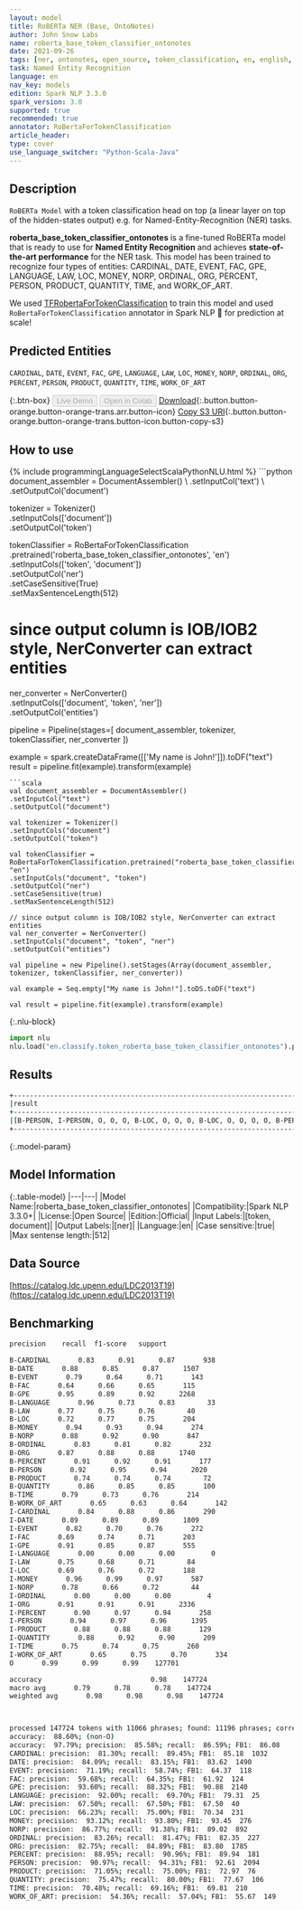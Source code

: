 ```yaml
---
layout: model
title: RoBERTa NER (Base, OntoNotes)
author: John Snow Labs
name: roberta_base_token_classifier_ontonotes
date: 2021-09-26
tags: [ner, ontonotes, open_source, token_classification, en, english, roberta]
task: Named Entity Recognition
language: en
nav_key: models
edition: Spark NLP 3.3.0
spark_version: 3.0
supported: true
recommended: true
annotator: RoBertaForTokenClassification
article_header:
type: cover
use_language_switcher: "Python-Scala-Java"
---
```


## Description

`RoBERTa Model` with a token classification head on top (a linear layer on top of the hidden-states output) e.g. for Named-Entity-Recognition (NER) tasks.


**roberta_base_token_classifier_ontonotes** is a fine-tuned RoBERTa model that is ready to use for **Named Entity Recognition** and achieves **state-of-the-art performance** for the NER task. This model has been trained to recognize four types of entities: CARDINAL, DATE, EVENT, FAC, GPE, LANGUAGE, LAW, LOC, MONEY, NORP, ORDINAL, ORG, PERCENT, PERSON, PRODUCT, QUANTITY, TIME, and WORK_OF_ART.

We used [TFRobertaForTokenClassification](https://huggingface.co/transformers/model_doc/roberta.html#tfrobertafortokenclassification) to train this model and used `RoBertaForTokenClassification` annotator in Spark NLP 🚀 for prediction at scale!

## Predicted Entities

`CARDINAL`, `DATE`, `EVENT`, `FAC`, `GPE`, `LANGUAGE`, `LAW`, `LOC`, `MONEY`, `NORP`, `ORDINAL`, `ORG`, `PERCENT`, `PERSON`, `PRODUCT`, `QUANTITY`, `TIME`, `WORK_OF_ART`

{:.btn-box}
<button class="button button-orange" disabled>Live Demo</button>
<button class="button button-orange" disabled>Open in Colab</button>
[Download](https://s3.amazonaws.com/auxdata.johnsnowlabs.com/public/models/roberta_base_token_classifier_ontonotes_en_3.3.0_3.0_1632675229237.zip){:.button.button-orange.button-orange-trans.arr.button-icon}
[Copy S3 URI](s3://auxdata.johnsnowlabs.com/public/models/roberta_base_token_classifier_ontonotes_en_3.3.0_3.0_1632675229237.zip){:.button.button-orange.button-orange-trans.button-icon.button-copy-s3}

## How to use



<div class="tabs-box" markdown="1">
{% include programmingLanguageSelectScalaPythonNLU.html %}
```python
document_assembler = DocumentAssembler() \
.setInputCol('text') \
.setOutputCol('document')

tokenizer = Tokenizer() \
.setInputCols(['document']) \
.setOutputCol('token')

tokenClassifier = RoBertaForTokenClassification \
.pretrained('roberta_base_token_classifier_ontonotes', 'en') \
.setInputCols(['token', 'document']) \
.setOutputCol('ner') \
.setCaseSensitive(True) \
.setMaxSentenceLength(512)

# since output column is IOB/IOB2 style, NerConverter can extract entities
ner_converter = NerConverter() \
.setInputCols(['document', 'token', 'ner']) \
.setOutputCol('entities')

pipeline = Pipeline(stages=[
document_assembler, 
tokenizer,
tokenClassifier,
ner_converter
])

example = spark.createDataFrame([['My name is John!']]).toDF("text")
result = pipeline.fit(example).transform(example)
```
```scala
val document_assembler = DocumentAssembler() 
.setInputCol("text") 
.setOutputCol("document")

val tokenizer = Tokenizer() 
.setInputCols("document") 
.setOutputCol("token")

val tokenClassifier = RoBertaForTokenClassification.pretrained("roberta_base_token_classifier_ontonotes", "en")
.setInputCols("document", "token")
.setOutputCol("ner")
.setCaseSensitive(true)
.setMaxSentenceLength(512)

// since output column is IOB/IOB2 style, NerConverter can extract entities
val ner_converter = NerConverter() 
.setInputCols("document", "token", "ner") 
.setOutputCol("entities")

val pipeline = new Pipeline().setStages(Array(document_assembler, tokenizer, tokenClassifier, ner_converter))

val example = Seq.empty["My name is John!"].toDS.toDF("text")

val result = pipeline.fit(example).transform(example)
```


{:.nlu-block}
```python
import nlu
nlu.load("en.classify.token_roberta_base_token_classifier_ontonotes").predict("""My name is John!""")
```

</div>

## Results

```bash
+------------------------------------------------------------------------------------+
|result                                                                              |
+------------------------------------------------------------------------------------+
|[B-PERSON, I-PERSON, O, O, O, B-LOC, O, O, O, B-LOC, O, O, O, O, B-PERSON, O, O, O, O, B-LOC]|
+------------------------------------------------------------------------------------+
```

{:.model-param}
## Model Information

{:.table-model}
|---|---|
|Model Name:|roberta_base_token_classifier_ontonotes|
|Compatibility:|Spark NLP 3.3.0+|
|License:|Open Source|
|Edition:|Official|
|Input Labels:|[token, document]|
|Output Labels:|[ner]|
|Language:|en|
|Case sensitive:|true|
|Max sentense length:|512|

## Data Source

[https://catalog.ldc.upenn.edu/LDC2013T19](https://catalog.ldc.upenn.edu/LDC2013T19)

## Benchmarking

```bash
precision    recall  f1-score   support

B-CARDINAL       0.83      0.91      0.87       938
B-DATE       0.88      0.85      0.87      1507
B-EVENT       0.79      0.64      0.71       143
B-FAC       0.64      0.66      0.65       115
B-GPE       0.95      0.89      0.92      2268
B-LANGUAGE       0.96      0.73      0.83        33
B-LAW       0.77      0.75      0.76        40
B-LOC       0.72      0.77      0.75       204
B-MONEY       0.94      0.93      0.94       274
B-NORP       0.88      0.92      0.90       847
B-ORDINAL       0.83      0.81      0.82       232
B-ORG       0.87      0.88      0.88      1740
B-PERCENT       0.91      0.92      0.91       177
B-PERSON       0.92      0.95      0.94      2020
B-PRODUCT       0.74      0.74      0.74        72
B-QUANTITY       0.86      0.85      0.85       100
B-TIME       0.79      0.73      0.76       214
B-WORK_OF_ART       0.65      0.63      0.64       142
I-CARDINAL       0.84      0.88      0.86       290
I-DATE       0.89      0.89      0.89      1809
I-EVENT       0.82      0.70      0.76       272
I-FAC       0.69      0.74      0.71       203
I-GPE       0.91      0.85      0.87       555
I-LANGUAGE       0.00      0.00      0.00         0
I-LAW       0.75      0.68      0.71        84
I-LOC       0.69      0.76      0.72       188
I-MONEY       0.96      0.99      0.97       587
I-NORP       0.78      0.66      0.72        44
I-ORDINAL       0.00      0.00      0.00         4
I-ORG       0.91      0.91      0.91      2336
I-PERCENT       0.90      0.97      0.94       258
I-PERSON       0.94      0.97      0.96      1395
I-PRODUCT       0.88      0.88      0.88       129
I-QUANTITY       0.88      0.92      0.90       209
I-TIME       0.75      0.74      0.75       260
I-WORK_OF_ART       0.65      0.75      0.70       334
O       0.99      0.99      0.99    127701

accuracy                           0.98    147724
macro avg       0.79      0.78      0.78    147724
weighted avg       0.98      0.98      0.98    147724



processed 147724 tokens with 11066 phrases; found: 11196 phrases; correct: 9582.
accuracy:  88.60%; (non-O)
accuracy:  97.79%; precision:  85.58%; recall:  86.59%; FB1:  86.08
CARDINAL: precision:  81.30%; recall:  89.45%; FB1:  85.18  1032
DATE: precision:  84.09%; recall:  83.15%; FB1:  83.62  1490
EVENT: precision:  71.19%; recall:  58.74%; FB1:  64.37  118
FAC: precision:  59.68%; recall:  64.35%; FB1:  61.92  124
GPE: precision:  93.60%; recall:  88.32%; FB1:  90.88  2140
LANGUAGE: precision:  92.00%; recall:  69.70%; FB1:  79.31  25
LAW: precision:  67.50%; recall:  67.50%; FB1:  67.50  40
LOC: precision:  66.23%; recall:  75.00%; FB1:  70.34  231
MONEY: precision:  93.12%; recall:  93.80%; FB1:  93.45  276
NORP: precision:  86.77%; recall:  91.38%; FB1:  89.02  892
ORDINAL: precision:  83.26%; recall:  81.47%; FB1:  82.35  227
ORG: precision:  82.75%; recall:  84.89%; FB1:  83.80  1785
PERCENT: precision:  88.95%; recall:  90.96%; FB1:  89.94  181
PERSON: precision:  90.97%; recall:  94.31%; FB1:  92.61  2094
PRODUCT: precision:  71.05%; recall:  75.00%; FB1:  72.97  76
QUANTITY: precision:  75.47%; recall:  80.00%; FB1:  77.67  106
TIME: precision:  70.48%; recall:  69.16%; FB1:  69.81  210
WORK_OF_ART: precision:  54.36%; recall:  57.04%; FB1:  55.67  149
```
